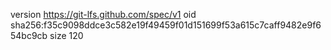 version https://git-lfs.github.com/spec/v1
oid sha256:f35c9098ddce3c582e19f49459f01d151699f53a615c7caff9482e9f654bc9cb
size 120
